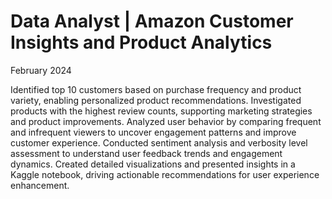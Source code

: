 # Data Analyst | Amazon Customer Insights and Product Analytics
February 2024

Identified top 10 customers based on purchase frequency and product variety, enabling personalized product recommendations.
Investigated products with the highest review counts, supporting marketing strategies and product improvements.
Analyzed user behavior by comparing frequent and infrequent viewers to uncover engagement patterns and improve customer experience.
Conducted sentiment analysis and verbosity level assessment to understand user feedback trends and engagement dynamics.
Created detailed visualizations and presented insights in a Kaggle notebook, driving actionable recommendations for user experience enhancement.
